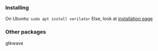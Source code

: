 ### Installing
On  Ubuntu: `sudo apt install verilator`
Else, look at [installation page](https://veripool.org/guide/latest/install.html)

### Other packages
gtkwave